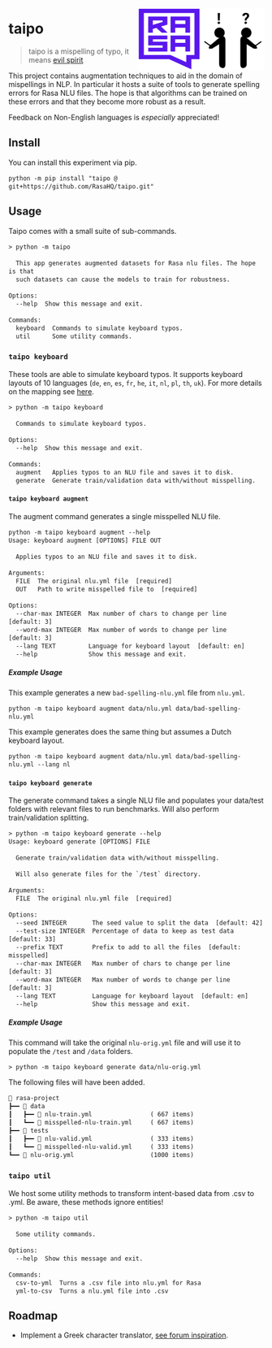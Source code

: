 <img src="icon.png" width="125" height="125" align="right" /> <img src="logo.svg" width=125 height=125 align="right">

# taipo

> taipo is a mispelling of typo, it means [evil spirit](https://en.wiktionary.org/wiki/taipo)

This project contains augmentation techniques to aid in the domain of mispellings
in NLP. In particular it hosts a suite of tools to generate spelling errors for Rasa NLU files.
The hope is that algorithms can be trained on these errors and that they become
more robust as a result.

Feedback on Non-English languages is *especially* appreciated!

## Install

You can install this experiment via pip.

```
python -m pip install "taipo @ git+https://github.com/RasaHQ/taipo.git"
```

## Usage

Taipo comes with a small suite of sub-commands.

```
> python -m taipo

  This app generates augmented datasets for Rasa nlu files. The hope is that
  such datasets can cause the models to train for robustness.

Options:
  --help  Show this message and exit.

Commands:
  keyboard  Commands to simulate keyboard typos.
  util      Some utility commands.
```

### `taipo keyboard`

These tools are able to simulate keyboard typos. It supports keyboard
layouts of 10 languages (`de`, `en`, `es`, `fr`, `he`, `it`, `nl`, `pl`, `th`, `uk`). For
more details on the mapping see [here](https://github.com/makcedward/nlpaug/tree/master/nlpaug/res/char/keyboard).

```
> python -m taipo keyboard

  Commands to simulate keyboard typos.

Options:
  --help  Show this message and exit.

Commands:
  augment   Applies typos to an NLU file and saves it to disk.
  generate  Generate train/validation data with/without misspelling.
```

#### `taipo keyboard augment`

The augment command generates a single misspelled NLU file.

```
python -m taipo keyboard augment --help
Usage: keyboard augment [OPTIONS] FILE OUT

  Applies typos to an NLU file and saves it to disk.

Arguments:
  FILE  The original nlu.yml file  [required]
  OUT   Path to write misspelled file to  [required]

Options:
  --char-max INTEGER  Max number of chars to change per line  [default: 3]
  --word-max INTEGER  Max number of words to change per line  [default: 3]
  --lang TEXT         Language for keyboard layout  [default: en]
  --help              Show this message and exit.
```

##### Example Usage

This example generates a new `bad-spelling-nlu.yml` file from `nlu.yml`.

```
python -m taipo keyboard augment data/nlu.yml data/bad-spelling-nlu.yml
```

This example generates does the same thing but assumes a Dutch keyboard layout.

```
python -m taipo keyboard augment data/nlu.yml data/bad-spelling-nlu.yml --lang nl
```

#### `taipo keyboard generate`

The generate command takes a single NLU file and populates your data/test folders
with relevant files to run benchmarks. Will also perform train/validation splitting.

```
> python -m taipo keyboard generate --help
Usage: keyboard generate [OPTIONS] FILE

  Generate train/validation data with/without misspelling.

  Will also generate files for the `/test` directory.

Arguments:
  FILE  The original nlu.yml file  [required]

Options:
  --seed INTEGER       The seed value to split the data  [default: 42]
  --test-size INTEGER  Percentage of data to keep as test data  [default: 33]
  --prefix TEXT        Prefix to add to all the files  [default: misspelled]
  --char-max INTEGER   Max number of chars to change per line  [default: 3]
  --word-max INTEGER   Max number of words to change per line  [default: 3]
  --lang TEXT          Language for keyboard layout  [default: en]
  --help               Show this message and exit.
```

##### Example Usage

This command will take the original `nlu-orig.yml` file and will use it to populate
the `/test` and `/data` folders.

```
> python -m taipo keyboard generate data/nlu-orig.yml
```

The following files will have been added.

```
📂 rasa-project
┣━━ 📂 data
┃   ┣━━ 📄 nlu-train.yml                ( 667 items)
┃   ┗━━ 📄 misspelled-nlu-train.yml     ( 667 items)
┣━━ 📂 tests
┃   ┣━━ 📄 nlu-valid.yml                ( 333 items)
┃   ┗━━ 📄 misspelled-nlu-valid.yml     ( 333 items)
┗━━ 📄 nlu-orig.yml                     (1000 items)
```

### `taipo util`

We host some utility methods to transform intent-based data from .csv to .yml.
Be aware, these methods ignore entities!

```
> python -m taipo util

  Some utility commands.

Options:
  --help  Show this message and exit.

Commands:
  csv-to-yml  Turns a .csv file into nlu.yml for Rasa
  yml-to-csv  Turns a nlu.yml file into .csv
```


## Roadmap

- Implement a Greek character translator, [see forum inspiration](https://forum.rasa.com/t/phonetics-featurizer/42132/17).
